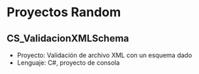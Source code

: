 # Proyectos Random
## CS_ValidacionXMLSchema
* Proyecto: Validación de archivo XML con un esquema dado
* Lenguaje: C#, proyecto de consola